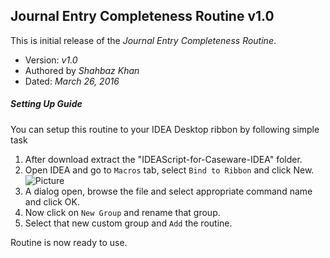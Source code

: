 ## Journal Entry Completeness Routine v1.0

This is initial release of the *Journal Entry Completeness Routine*. 
- Version: *v1.0*
- Authored by *Shahbaz Khan*
- Dated: *March 26, 2016*

##### Setting Up Guide
You can setup this routine to your IDEA Desktop ribbon by following simple task
  1. After download extract the "IDEAScript-for-Caseware-IDEA" folder.
  2. Open IDEA and go to ```Macros``` tab, select ```Bind to Ribbon``` and click New.
  ![Picture](http://imgur.com/a9vIIoj)
  3. A dialog open, browse the file and select appropriate command name and click OK.
  4. Now click on ```New Group``` and rename that group.
  5. Select that new custom group and ```Add``` the routine.
  
Routine is now ready to use.
